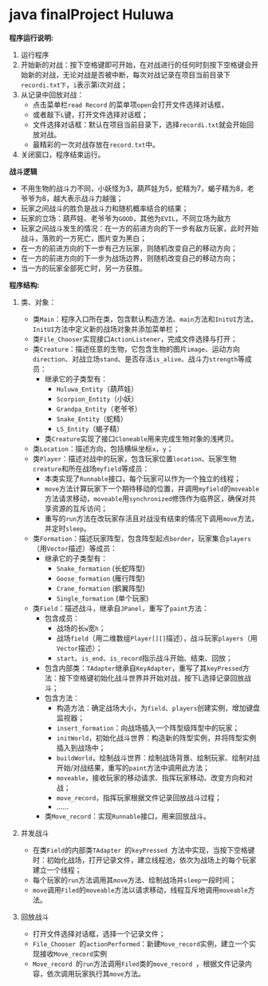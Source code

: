 # java finalProject Huluwa

**程序运行说明:**

1. 运行程序
2. 开始新的对战：按下空格键即可开始，在对战进行的任何时刻按下空格键会开始新的对战，无论对战是否被中断，每次对战记录在项目当前目录下`recordi.txt下`，`i`表示第i次对战；
3. 从记录中回放对战：
	* 点击菜单栏`read Record` 的菜单项`open`会打开文件选择对话框，
	* 或者敲下`L`键，打开文件选择对话框；
	* 文件选择对话框：默认在项目当前目录下，选择`recordi.txt`就会开始回放对战。
	* 最精彩的一次对战存放在`record.txt`中。
4. 关闭窗口，程序结束运行。

**战斗逻辑**

* 不用生物的战斗力不同，小妖怪为3，葫芦娃为5，蛇精为7，蝎子精为8，老爷爷为8，越大表示战斗力越强；
* 玩家之间战斗的胜负是战斗力和随机概率结合的结果；
* 玩家的立场：葫芦娃、老爷爷为`GOOD`，其他为`EVIL`，不同立场为敌方
* 玩家之间战斗发生的情况：在一方的前进方向的下一步有敌方玩家，此时开始战斗，落败的一方死亡，图片变为黑白；
* 在一方的前进方向的下一步有己方玩家，则随机改变自己的移动方向；
* 在一方的前进方向的下一步为战场边界，则随机改变自己的移动方向；
* 当一方的玩家全部死亡时，另一方获胜。

**程序结构:**

1. 类、对象：
	* 类`Main`：程序入口所在类，包含默认构造方法、`main`方法和`InitUI`方法，`InitUI`方法中定义新的战场对象并添加菜单栏；
	* 类`File_Chooser`实现接口`ActionListener`，完成文件选择与打开；
	* 类`Creature`：描述任意的生物，它包含生物的图片`image`、运动方向`direction`、对战立场`stand`、是否存活`is_alive`、战斗力`strength`等成员：
		* 继承它的子类型有：
			* `Huluwa_Entity`（葫芦娃）
			* `Scorpion_Entity`（小妖）
			* `Grandpa_Entity`（老爷爷）
			* `Snake_Entity`（蛇精）
			* `LS_Entity`（蝎子精）
		* 类`Creature`实现了接口`Cloneable`用来完成生物对象的浅拷贝。
	* 类`Location`：描述方向，包括横纵坐标`x`，`y`；
	* 类`Player`：描述对战中的玩家，包含玩家位置`location`、玩家生物`creature`和所在战场`myfield`等成员：
		* 本类实现了`Runnable`接口，每个玩家可以作为一个独立的线程；
		* `move`方法计算玩家下一个期待移动的位置，并调用`myfield`的`moveable`方法请求移动，`moveable`用`synchronized`修饰作为临界区，确保对共享资源的互斥访问；
		* 重写的`run`方法在改玩家存活且对战没有结束的情况下调用`move`方法，并定时`sleep`。
	* 类`Formation`：描述玩家阵型，包含阵型起点`border`，玩家集合`players`（用`Vector`描述）等成员：
		* 继承它的子类型有：
			* `Snake_formation` (长蛇阵型)
			* `Goose_formation` (雁行阵型)
			* `Crane_formation` (鹤翼阵型)
			* `Single_formation` (单个玩家)
	* 类`Field`：描述战斗，继承自`JPanel`，重写了`paint`方法：
		* 包含成员：
			* 战场的长`w`宽`h`；
			* 战场`field`（用二维数组`Player[][]`描述），战斗玩家`players`（用`Vector`描述）；
			* `start`、`is_end`、`is_record`指示战斗开始、结束、回放；
		* 包含内部类：`TAdapter`继承自`KeyAdapter`，重写了其`keyPressed`方法：按下空格键初始化战斗世界并开始对战，按下L选择记录回放战斗；
		* 包含方法：
			* 构造方法：确定战场大小，为`field`、`players`创建实例，增加键盘监视器；
			* `insert_formation`：向战场插入一个阵型级阵型中的玩家；
			* `initWorld`，初始化战斗世界：构造新的阵型实例，并将阵型实例插入到战场中；
			* `buildWorld`，绘制战斗世界：绘制战场背景、绘制玩家、绘制对战开始/对战结果，重写的`paint`方法中调用此方法；
			* `moveable`，接收玩家的移动请求、指挥玩家移动、改变方向和对战；
			* `move_record`，指挥玩家根据文件记录回放战斗过程；
			* …… 
		* 类`Move_record`：实现`Runnable`接口，用来回放战斗。
			

2. 并发战斗
	* 在类`Field`的内部类`TAdapter `的`keyPressed `方法中实现，当按下空格键时：初始化战场，打开记录文件，建立线程池，依次为战场上的每个玩家建立一个线程；
	* 每个玩家的`run`方法调用其`move`方法、绘制战场并`sleep`一段时间；
	* `move`调用`Filed`的`moveable`方法以请求移动，线程互斥地调用`moveable`方法。
3. 回放战斗
	* 打开文件选择对话框，选择一个记录文件；
	* `File_Chooser `的`actionPerformed`：新建`Move_record`实例，建立一个实现接收`Move_record`实例
	* `Move_record `的`run`方法调用`Filed`类的`move_record `，根据文件记录内容，依次调用玩家执行其`move`方法。
